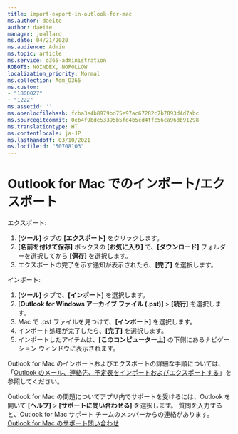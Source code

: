 ```yaml
---
title: import-export-in-outlook-for-mac
ms.author: daeite
author: daeite
manager: joallard
ms.date: 04/21/2020
ms.audience: Admin
ms.topic: article
ms.service: o365-administration
ROBOTS: NOINDEX, NOFOLLOW
localization_priority: Normal
ms.collection: Adm_O365
ms.custom:
- "1800027"
- "1222"
ms.assetid: ''
ms.openlocfilehash: fcba3e4b8979bd75e97ac67282c7b7893d4d7abc
ms.sourcegitcommit: 0eb4f9bde53395b5fd4b5cd4ffc56ca96db91298
ms.translationtype: HT
ms.contentlocale: ja-JP
ms.lasthandoff: 03/10/2021
ms.locfileid: "50708103"
---
```

# <a name="importexport-in-outlook-for-mac"></a>Outlook for Mac でのインポート/エクスポート 

エクスポート:
1. **[ツール]** タブの **[エクスポート]** をクリックします。
2. **[名前を付けて保存]** ボックスの **[お気に入り]** で、**[ダウンロード]** フォルダーを選択してから **[保存]** を選択します。
3. エクスポートの完了を示す通知が表示されたら、**[完了]** を選択します。

インポート:
1. **[ツール]** タブで、**[インポート]** を選択します。
2. **[Outlook for Windows アーカイブ ファイル (.pst)]** > **[続行]** を選択します。
3. Mac で .pst ファイルを見つけて、**[インポート]** を選択します。
4. インポート処理が完了したら、**[完了]** を選択します。
5. インポートしたアイテムは、**[このコンピューター上]** の下側にあるナビゲーション ウィンドウに表示されます。

Outlook for Mac のインポートおよびエクスポートの詳細な手順については、「[Outlook のメール、連絡先、予定表をインポートおよびエクスポートする](https://support.office.com/article/92577192-3881-4502-b79d-c3bbada6c8ef#ID0EAACAAA=Mac)」を参照してください。 

Outlook for Mac の問題についてアプリ内でサポートを受けるには、Outlook を開いて **[ヘルプ]** > **[サポートに問い合わせる]** を選択します。 質問を入力すると、Outlook for Mac サポート チームのメンバーからの連絡があります。 [Outlook for Mac のサポート問い合わせ](https://support.microsoft.com/office/contact-support-within-outlook-for-mac-d0410177-8e65-4487-93f7-206a3a3d71a8)